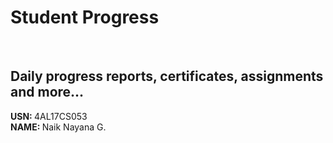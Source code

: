 # Student Progress
<br>

## Daily progress reports, certificates, assignments and more...

<b> USN: </b> 4AL17CS053   <br>
<b> NAME: </b>  Naik Nayana G.
